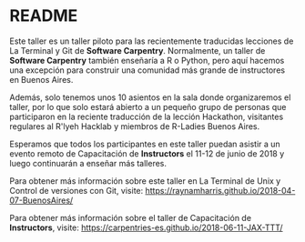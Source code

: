 # README

Este taller es un taller piloto para las recientemente traducidas lecciones de La Terminal y Git de **Software Carpentry**. Normalmente, un taller de **Software Carpentry** también enseñaría a R o Python, pero aquí hacemos una excepción para construir una comunidad más grande de instructores en Buenos Aires. 

Además, solo tenemos unos 10 asientos en la sala donde organizaremos el taller, por lo que solo estará abierto a un pequeño grupo de personas que participaron en la reciente traducción de la lección Hackathon, visitantes regulares al R'lyeh Hacklab y miembros de R-Ladies Buenos Aires.

Esperamos que todos los participantes en este taller puedan asistir a un evento remoto de Capacitación de **Instructors** el 11-12 de junio de 2018 y luego continuarán a enseñar más talleres.

Para obtener más información sobre este taller en La Terminal de Unix y Control de versiones con Git, visite: https://raynamharris.github.io/2018-04-07-BuenosAires/

Para obtener más información sobre el taller de Capacitación de **Instructors**, visite: https://carpentries-es.github.io/2018-06-11-JAX-TTT/
